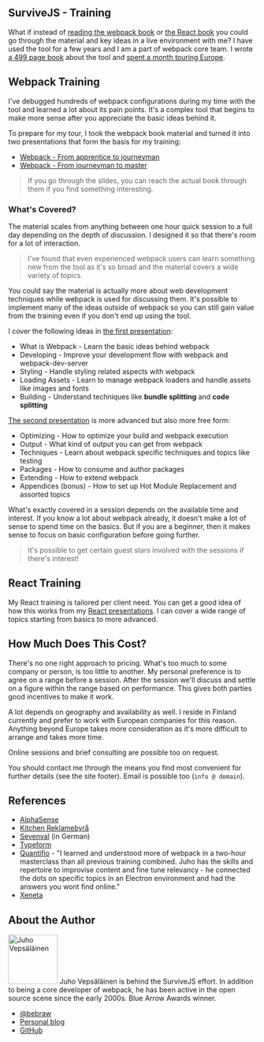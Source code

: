 ## SurviveJS - Training

What if instead of [reading the webpack book](/webpack) or [the React book](/react) you could go through the material and key ideas in a live environment with me? I have used the tool for a few years and I am a part of webpack core team. I wrote [a 499 page book](https://www.amazon.com/dp/9526868803) about the tool and [spent a month touring Europe](/blog/euro-tour-2017/).

## Webpack Training

I've debugged hundreds of webpack configurations during my time with the tool and learned a lot about its pain points. It's a complex tool that begins to make more sense after you appreciate the basic ideas behind it.

To prepare for my tour, I took the webpack book material and turned it into two presentations that form the basis for my training:

* [Webpack - From apprentice to journeyman](http://presentations.survivejs.com/webpack-from-apprentice-to-journeyman)
* [Webpack - From journeyman to master](http://presentations.survivejs.com/webpack-from-journeyman-to-master)

> If you go through the slides, you can reach the actual book through them if you find something interesting.

### What's Covered?

The material scales from anything between one hour quick session to a full day depending on the depth of discussion. I designed it so that there's room for a lot of interaction.

> I've found that even experienced webpack users can learn something new from the tool as it's so broad and the material covers a wide variety of topics.

You could say the material is actually more about web development techniques while webpack is used for discussing them. It's possible to implement many of the ideas outside of webpack so you can still gain value from the training even if you don't end up using the tool.

I cover the following ideas in [the first presentation](http://presentations.survivejs.com/webpack-from-apprentice-to-journeyman):

* What is Webpack - Learn the basic ideas behind webpack
* Developing - Improve your development flow with webpack and webpack-dev-server
* Styling - Handle styling related aspects with webpack
* Loading Assets - Learn to manage webpack loaders and handle assets like images and fonts
* Building - Understand techniques like **bundle splitting** and **code splitting**

[The second presentation](http://presentations.survivejs.com/webpack-from-journeyman-to-master) is more advanced but also more free form:

* Optimizing - How to optimize your build and webpack execution
* Output - What kind of output you can get from webpack
* Techniques - Learn about webpack specific techniques and topics like testing
* Packages - How to consume and author packages
* Extending - How to extend webpack
* Appendices (bonus) - How to set up Hot Module Replacement and assorted topics

What's exactly covered in a session depends on the available time and interest. If you know a lot about webpack already, it doesn't make a lot of sense to spend time on the basics. But if you are a beginner, then it makes sense to focus on basic configuration before going further.

> It's possible to get certain guest stars involved with the sessions if there's interest!

## React Training

My React training is tailored per client need. You can get a good idea of how this works from my [React presentations](https://presentations.survivejs.com/#/1). I can cover a wide range of topics starting from basics to more advanced.

## How Much Does This Cost?

There's no one right approach to pricing. What's too much to some company or person, is too little to another. My personal preference is to agree on a range before a session. After the session we'll discuss and settle on a figure within the range based on performance. This gives both parties good incentives to make it work.

A lot depends on geography and availability as well. I reside in Finland currently and prefer to work with European companies for this reason. Anything beyond Europe takes more consideration as it's more difficult to arrange and takes more time.

Online sessions and brief consulting are possible too on request.

You should contact me through the means you find most convenient for further details (see the site footer). Email is possible too (`info @ domain`).

## References

* [AlphaSense](https://www.alpha-sense.com/)
* [Kitchen Reklamebyrå](http://www.kitchen.no/)
* [Sevenval](https://www.sevenval.com/blog/5093/webpack-master-ein-kurzer-ruckblick-auf-unseren-workshop-mit-bebraw/) (in German)
* [Typeform](https://www.typeform.com/)
* [Quantifio](http://www.quantifio.no/) - "I learned and understood more of webpack in a two-hour masterclass than all previous training combined. Juho has the skills and repertoire to improvise content and fine tune relevancy - he connected the dots on specific topics in an Electron environment and had the answers you wont find online."
* [Xeneta](https://www.xeneta.com/)

## About the Author

<p>
<img src='https://www.gravatar.com/avatar/b26ec3c2769168c2cbc64cc3df9cdd9c?s=200' alt='Juho Vepsäläinen' class='author-photo' width='100' height='100' />
Juho Vepsäläinen is behind the SurviveJS effort. In addition to being a core developer of webpack, he has been active in the open source scene since the early 2000s. Blue Arrow Awards winner.
</p>

* [@bebraw](https://twitter.com/bebraw)
* [Personal blog](http://nixtu.info)
* [GitHub](https://github.com/bebraw)
